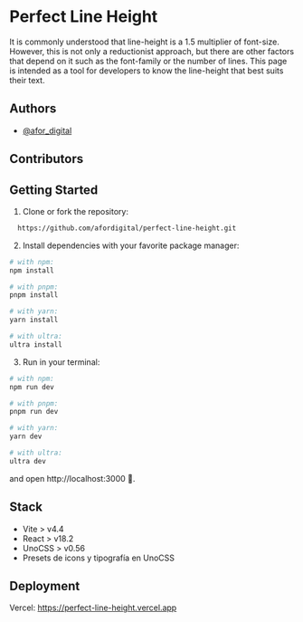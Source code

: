 # Perfect Line Height

It is commonly understood that line-height is a 1.5 multiplier of font-size. However, this is not only a reductionist approach, but there are other factors that depend on it such as the font-family or the number of lines. This page is intended as a tool for developers to know the line-height that best suits their text.

## Authors

- [@afor_digital](https://www.github.com/afordigital)

## Contributors

<!-- ALL-CONTRIBUTORS-LIST:START - Do not remove or modify this section -->
<!-- prettier-ignore-start -->
<!-- markdownlint-disable -->

<!-- markdownlint-restore -->
<!-- prettier-ignore-end -->

<!-- ALL-CONTRIBUTORS-LIST:END -->

## Getting Started

1. Clone or fork the repository:

```bash
  https://github.com/afordigital/perfect-line-height.git
```

2. Install dependencies with your favorite package manager:

```bash
# with npm:
npm install

# with pnpm:
pnpm install

# with yarn:
yarn install

# with ultra:
ultra install
```

3. Run in your terminal:

```bash
# with npm:
npm run dev

# with pnpm:
pnpm run dev

# with yarn:
yarn dev

# with ultra:
ultra dev
```

and open http://localhost:3000 🌺.

## Stack

- Vite > v4.4
- React > v18.2
- UnoCSS > v0.56
- Presets de icons y tipografía en UnoCSS

## Deployment

Vercel: https://perfect-line-height.vercel.app
